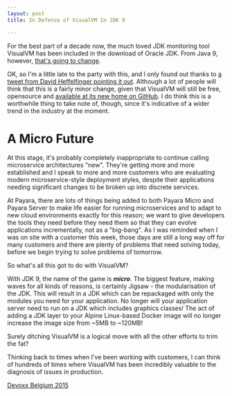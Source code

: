 ```yaml
---
layout: post
title: In Defence of VisualVM In JDK 9

---
```


For the best part of a decade now, the much loved JDK monitoring tool VisualVM has been included in the download of Oracle JDK. From Java 9, however, [that's going to change](https://blogs.oracle.com/java-platform-group/entry/visual_vm_in_jdk_9).

OK, so I'm a little late to the party with this, and I only found out thanks to [a tweet from David Heffelfinger pointing it out](https://twitter.com/ensode/status/849559586570997760). Although a lot of people will think that this is a fairly minor change, given that VisualVM will still be free, opensource and [available at its new home on GitHub](http://visualvm.github.io). I do think this is a worthwhile thing to take note of, though, since it's indicative of a wider trend in the industry at the moment.

# A Micro Future
At this stage, it's probably completely inappropriate to continue calling microservice architectures "new". They're getting more and more established and I speak to more and more customers who are evaluating modern microservice-style deployment styles, despite their applications needing significant changes to be broken up into discrete services.

At Payara, there are lots of things being added to both Payara Micro and Payara Server to make life easier for running microservices and to adapt to new cloud environments exactly for this reason; we want to give developers the tools they need before they need them so that they can evolve applications incrementally, not as a "big-bang". As I was reminded when I was on site with a customer this week, those days are still a long way off for many customers and there are plenty of problems that need solving today, before we begin trying to solve problems of tomorrow.

So what's all this got to do with VisualVM?

With JDK 9, the name of the game is ***micro***. The biggest feature, making waves for all kinds of reasons, is certainly Jigsaw - the modularisation of the JDK. This will result in a JDK which can be repackaged with only the modules you need for your application. No longer will your application server need to run on a JDK which includes graphics classes! The act of adding a JDK layer to your Alpine Linux-based Docker image will no longer increase the image size from ~5MB to ~120MB!

Surely ditching VisualVM is a logical move with all the other efforts to trim the fat?

Thinking back to times when I've been working with customers, I can think of hundreds of times where VisualVM has been incredibly valuable to the diagnosis of issues in production.

[Devoxx Belgium 2015](https://www.youtube.com/watch?v=9DzzeJyh3H0)
